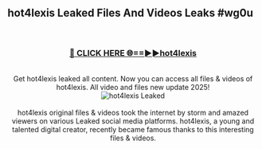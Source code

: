 ## hot4lexis Leaked Files And Videos Leaks #wg0u
<br>
<div align="center">
<h3><a href="https://watchclip.my.id/hot4lexis" rel="nofollow">🔴 CLICK HERE 🌐==►►hot4lexis</a></h3>
<br>
Get hot4lexis leaked all content. Now you can access all files & videos of hot4lexis. All video and files new update 2025!
<br>
<a href="https://watchclip.my.id/hot4lexis" rel="nofollow" data-target="animated-image.originalLink"><img src="https://i.ibb.co.com/WyWwxjT/player-gif2.gif" alt="hot4lexis Leaked" style="max-width: 100%; display: inline-block;" data-target="animated-image.originalImage"></a>
<br><br>
hot4lexis original files & videos took the internet by storm and amazed viewers on various Leaked social media platforms. hot4lexis, a young and talented digital creator, recently became famous thanks to this interesting files & videos.
</div>
<br>